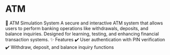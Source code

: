 # ATM
🏦 ATM Simulation System A secure and interactive ATM system that allows users to perform banking operations like withdrawals, deposits, and balance inquiries. Designed for learning, testing, and enhancing financial transaction systems.  ✨ Features ✔️ User authentication with PIN verification ✔️ Withdraw, deposit, and balance inquiry functions
